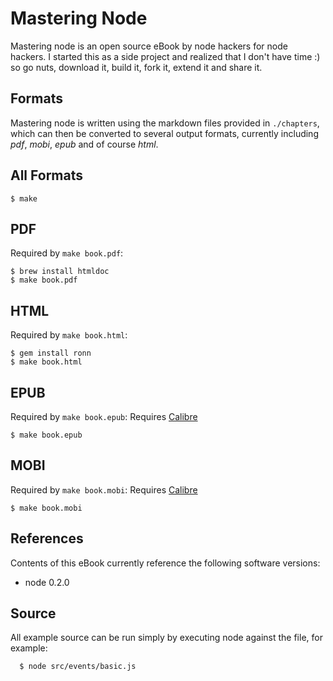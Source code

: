 
# Mastering Node

 Mastering node is an open source eBook by node hackers for node hackers. I started this as a side project and realized that I don't have time :) so go nuts, download it, build it, fork it, extend it and share it.

## Formats

 Mastering node is written using the markdown files provided in `./chapters`, which can then be converted to several output formats, currently including _pdf_, _mobi_, _epub_ and of course _html_.

## All Formats

    $ make

## PDF

Required by `make book.pdf`:

    $ brew install htmldoc
    $ make book.pdf

## HTML

Required by `make book.html`:

    $ gem install ronn
    $ make book.html

## EPUB

Required by `make book.epub`:
Requires [Calibre](http://calibre-ebook.com/)

    $ make book.epub

## MOBI

Required by `make book.mobi`:
Requires [Calibre](http://calibre-ebook.com/)

    $ make book.mobi

## References

Contents of this eBook currently reference the following software versions:

  - node 0.2.0

## Source

All example source can be run simply by executing node against the file,
for example:

      $ node src/events/basic.js